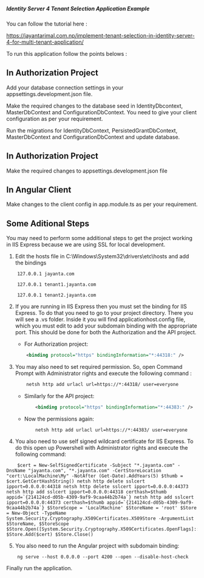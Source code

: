 ##### Identity Server 4 Tenant Selection Application Example ####

You can follow the tutorial here :

https://jayantarimal.com.np/implement-tenant-selection-in-identity-server-4-for-multi-tenant-application/

To run this application follow the points belows :


## In Authorization Project ##

Add your database connection settings in your appsettings.development.json file.

Make the required changes to the database seed in IdentityDbcontext, MasterDbContext and ConfigurationDbContext. You need to give your client configuration as per your requirement.

Run the migrations for IdentityDbContext, PersistedGrantDbContext, MasterDbContext and ConfigurationDbContext and update database.

## In Authorization Project ##

Make the required changes to appsettings.development.json file

## In Angular Client ##
Make changes to the client config in app.module.ts as per your requirement.

## Some Aditional Steps ##

You may need to perform some additional steps to get the project working in IIS Express because we are using SSL for local development.

1. Edit the hosts file in C:\Windows\System32\drivers\etc\hosts and add the bindings
  ```
      127.0.0.1 jayanta.com 

      127.0.0.1 tenant1.jayanta.com

      127.0.0.1 tenant2.jayanta.com
  ```
2. If you are running in IIS Express then you must set the binding for IIS Express. To do that you need to go to your project directory. There you will see a .vs folder. Inside it you will find applicationhost.config file, which you must edit to add your subdomain binding with the appropriate port. This should be done for both the Authorization and the API project.

   - For Authorization project: 
    ```xml
        <binding protocol="https" bindingInformation="*:44318:" />
    ```
3. You may also need to set required permission. So, open Command Prompt with Administrator rights and execute the following command :
    ```xml
        netsh http add urlacl url=https://*:44318/ user=everyone
    ```
   - Similarly for the API project:
      ```xml
          <binding protocol="https" bindingInformation="*:44383:" />
      ```
   - Now the permissions again:
      ```console
          netsh http add urlacl url=https://*:44383/ user=everyone
      ```
4. You also need to use self signed wildcard certificate for IIS Express. To do this open up Powershell with Administrator rights and execute the following command:
  ```console
      $cert = New-SelfSignedCertificate -Subject "*.jayanta.com" -DnsName "jayanta.com", "*.jayanta.com" -CertStoreLocation "cert:\LocalMachine\My" -NotAfter (Get-Date).AddYears(5) $thumb = $cert.GetCertHashString() netsh http delete sslcert ipport=0.0.0.0:44318 netsh http delete sslcert ipport=0.0.0.0:44373 netsh http add sslcert ipport=0.0.0.0:44318 certhash=$thumb appid=`{214124cd-d05b-4309-9af9-9caa44b2b74a`} netsh http add sslcert ipport=0.0.0.0:44373 certhash=$thumb appid=`{214124cd-d05b-4309-9af9-9caa44b2b74a`} $StoreScope = 'LocalMachine' $StoreName = 'root' $Store = New-Object -TypeName System.Security.Cryptography.X509Certificates.X509Store -ArgumentList $StoreName, $StoreScope $Store.Open([System.Security.Cryptography.X509Certificates.OpenFlags]::ReadWrite) $Store.Add($cert) $Store.Close()
  ```    
5. You also need to run the Angular project with subdomain binding:
  ```console
      ng serve --host 0.0.0.0 --port 4200 --open --disable-host-check
  ```


Finally run the application.
